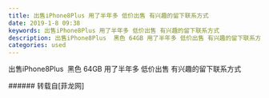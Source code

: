 ```yaml
---
title: 出售iPhone8Plus 用了半年多 低价出售 有兴趣的留下联系方式
date: 2019-1-8 09:38
keywords: 出售iPhone8Plus 用了半年多 低价出售 有兴趣的留下联系方式
description: 出售iPhone8Plus  黑色 64GB 用了半年多 低价出售 有兴趣的留下联系方式
categories: used
---
```

<td class="t_f" id="postmessage_2638698">

出售iPhone8Plus  黑色 64GB 用了半年多 低价出售 有兴趣的留下联系方式<br/>
</td>
###### 转载自[菲龙网]